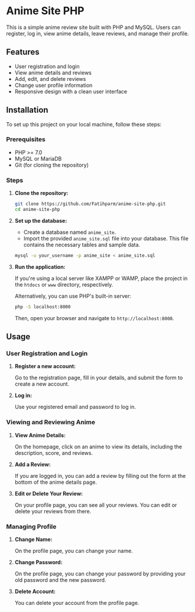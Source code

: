 # Anime Site PHP

This is a simple anime review site built with PHP and MySQL. Users can register, log in, view anime details, leave reviews, and manage their profile.

## Features

- User registration and login
- View anime details and reviews
- Add, edit, and delete reviews
- Change user profile information
- Responsive design with a clean user interface

## Installation

To set up this project on your local machine, follow these steps:

### Prerequisites

- PHP >= 7.0
- MySQL or MariaDB
- Git (for cloning the repository)

### Steps

1. **Clone the repository:**

    ```bash
    git clone https://github.com/Fatihparm/anime-site-php.git
    cd anime-site-php
    ```

2. **Set up the database:**

    - Create a database named `anime_site`.
    - Import the provided `anime_site.sql` file into your database. This file contains the necessary tables and sample data.

    ```bash
    mysql -u your_username -p anime_site < anime_site.sql
    ```

4. **Run the application:**

    If you're using a local server like XAMPP or WAMP, place the project in the `htdocs` or `www` directory, respectively.

    Alternatively, you can use PHP's built-in server:

    ```bash
    php -S localhost:8000
    ```

    Then, open your browser and navigate to `http://localhost:8000`.

## Usage

### User Registration and Login

1. **Register a new account:**

    Go to the registration page, fill in your details, and submit the form to create a new account.

2. **Log in:**

    Use your registered email and password to log in.

### Viewing and Reviewing Anime

1. **View Anime Details:**

    On the homepage, click on an anime to view its details, including the description, score, and reviews.

2. **Add a Review:**

    If you are logged in, you can add a review by filling out the form at the bottom of the anime details page.

3. **Edit or Delete Your Review:**

    On your profile page, you can see all your reviews. You can edit or delete your reviews from there.

### Managing Profile

1. **Change Name:**

    On the profile page, you can change your name.

2. **Change Password:**

    On the profile page, you can change your password by providing your old password and the new password.

3. **Delete Account:**

    You can delete your account from the profile page.
